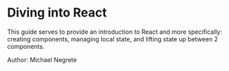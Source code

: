 # Diving into React

This guide serves to provide an introduction to React and more specifically: creating components, managing local state, and lifting state up between 2 components. 



Author: Michael Negrete



